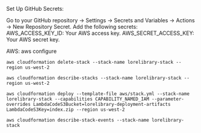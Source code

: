 Set Up GitHub Secrets:

Go to your GitHub repository → Settings → Secrets and Variables → Actions → New Repository Secret.
Add the following secrets:
AWS_ACCESS_KEY_ID: Your AWS access key.
AWS_SECRET_ACCESS_KEY: Your AWS secret key.

AWS:
    aws configure

    aws cloudformation delete-stack --stack-name lorelibrary-stack --region us-west-2

    aws cloudformation describe-stacks --stack-name lorelibrary-stack --region us-west-2

    aws cloudformation deploy --template-file aws/stack.yml --stack-name lorelibrary-stack --capabilities CAPABILITY_NAMED_IAM --parameter-overrides LambdaCodeS3Bucket=lorelibrary-deployment-artifacts LambdaCodeS3Key=index.zip --region us-west-2
    
    aws cloudformation describe-stack-events --stack-name lorelibrary-stack